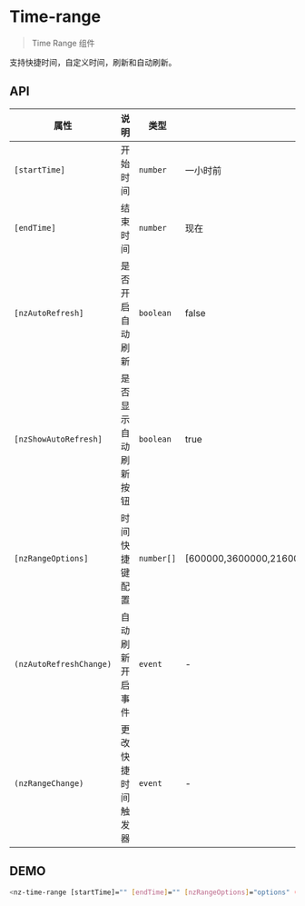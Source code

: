 # Time-range

> Time Range 组件

支持快捷时间，自定义时间，刷新和自动刷新。


## API

| 属性 | 说明 | 类型 | 默认 |
| --- | --- | --- | --- |
| `[startTime]` | 开始时间 | `number` | 一小时前 |
| `[endTime]` | 结束时间 | `number` | 现在 |
| `[nzAutoRefresh]` | 是否开启自动刷新 | `boolean` | false |
| `[nzShowAutoRefresh]` | 是否显示自动刷新按钮 | `boolean` | true |
| `[nzRangeOptions]` | 时间快捷键配置 | `number[]` | [600000,3600000,21600000,86400000,604800000] |
| `(nzAutoRefreshChange)` | 自动刷新开启事件 | `event` | - | - |
| `(nzRangeChange)` | 更改快捷时间触发器 | `event` | - |


## DEMO
```bash 
<nz-time-range [startTime]="" [endTime]="" [nzRangeOptions]="options" (nzRangeChange)="onRangeChange($event)" (nzAutoRefreshChange)="onAutoRefreshChange($event)"></nz-time-range>

```

